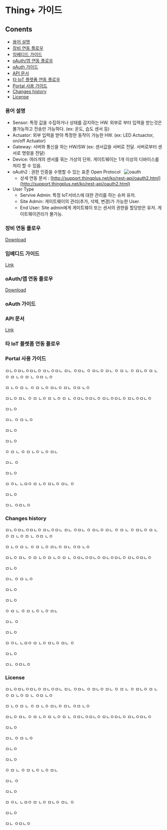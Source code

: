 # Thing+ 가이드

## Conents
* [용어 설명](https://github.com/daliworks/thingplus-guide/blob/master/doc/README_kr.md#용어-설명)
* [장비 연동 플로우](https://github.com/daliworks/thingplus-guide/blob/master/doc/README_kr.md#장비-연동-플로우)
* [임베디드 가이드](https://github.com/daliworks/thingplus-guide/blob/master/doc/README_kr.md#임베디드-가이드)
* [oAuth/앱 연동 플로우](https://github.com/daliworks/thingplus-guide/blob/master/doc/README_kr.md#oauth앱-연동-플로우)
* [oAuth 가이드](https://github.com/daliworks/thingplus-guide/blob/master/doc/README_kr.md#장비-연동-플로우)
* [API 문서](https://github.com/daliworks/thingplus-guide/blob/master/doc/README_kr.md#api-문서)
* [타 IoT 플렛폼 연동 플로우](https://github.com/daliworks/thingplus-guide/blob/master/doc/README_kr.md#타-iot-플렛폼-연동-플로우)
* [Portal 사용 가이드]()
* [Changes history]()
* [License]()

### 용어 설명
- Sensor: 특정 값을 수집하거나 상태를 감지하는 HW. 외부로 부터 입력을 받는것은 불가능하고 전송만 가능하다.  (ex: 온도, 습도 센서 등)
- Actuator: 외부 입력을 받아 특정한 동작이 가능한 HW. (ex: LED Actuactor, on/off Actuator)
- Gateway: 서버와 통신을 하는 HW/SW (ex: 센서값을 서버로 전달. 서버로부터 센서로 명령을 전달)   
- Device: 여러개의 센서를 묶는 가상의 단위. 게이트웨이는 1개 이상의 디바이스를 처리 할 수 있음.
- oAuth2 : 권한 인증을 수행할 수 있는 표준 Open Protocol  
  ![oauth](https://github.com/daliworks/thingplus-portal/blob/master/docs/images/oauth2.png "oauth") 
  - 상세 연동 문서 : [http://support.thingplus.net/ko/rest-api/oauth2.html](http://support.thingplus.net/ko/rest-api/oauth2.html)
- User Type  
  - Servive Admin: 특정 IoT서비스에 대한 관리를 하는 슈퍼 유저.
  - Site Admin: 게이트웨이의 관리(추가, 삭제, 변경)가 가능한 User. 
  - End User: Site admin에게 게이트웨이 또는 센서의 권한을 할당받은 유저. 게이트웨이관리가 불가능.
  
### 장비 연동 플로우
[Download](https://github.com/daliworks/thingplus-guide/raw/master/doc/src/dist/[kr]flow_for_hardware_v1.1.pdf)

### 임베디드 가이드
[Link](https://github.com/daliworks/thingplus-embedded/blob/master/docs/Thingplus_Embedded_Guide.md)

### oAuth/앱 연동 플로우
[Download](https://github.com/daliworks/thingplus-guide/raw/master/doc/src/dist/[kr]flow_for_app_with_oauth2_v1.1.pdf)

### oAuth 가이드


### API 문서
[Link](https://thingplus-10.api-docs.io/2.0/)

### 타 IoT 플렛폼 연동 플로우

### Portal 사용 가이드

ㅁㄴㅇㅁㄴㅇㅁㄴㅇ
ㅁㄴㅇㅁㄴ
ㅁㄴ
ㅇㅁㄴ
ㅇ
ㅁㄴㅇ
ㅁㄴ
ㅇ
ㅁ
ㄴ
ㅇ
ㅁㄴㅇ
ㅁ
ㄴ
ㅇ
ㅁ
ㄴㅇ
ㅁ
ㄴ
ㅇㅁ
ㄴㅇ

ㅁ
ㄴㅇ
ㅁ
ㄴ
ㅇ
ㅁ
ㄴㅇ
ㅁㄴㅇ
ㅁㄴ
ㅇㅁ
ㄴㅇ




ㅁㄴㅇ
ㅁㄴ
ㅇ
ㅁ
ㄴㅇ
ㅁ
ㄴㅇ
ㅁ
ㄴ
ㅇㅁㄴㅇㅁㄴㅇ
ㅁㄴㅇㅁㄴㅇ
ㅁㄴㅇㅁㄴㅇ




ㅁㄴㅇ


ㅁㄴ
ㅇ
ㅁ
ㄴㅇ

ㅁㄴㅇ


ㅁㄴㅇ




ㅇ
ㅁ
ㄴ
ㅇ
ㅁ
ㄴㅇ
ㄴㅇ
ㅁㄴ


ㅁㄴ
ㅇ



ㅁㄴㅇ

ㅁ
ㅇㄴ
ㄴㅁㅇ
ㅁ
ㄴㅇ
ㅁㄴㅇ
ㅁㄴ
ㅇ

ㅁㄴㅇ

ㅁㄴ
ㅇㅁㄴㅇ



### Changes history

ㅁㄴㅇㅁㄴㅇㅁㄴㅇ
ㅁㄴㅇㅁㄴ
ㅁㄴ
ㅇㅁㄴ
ㅇ
ㅁㄴㅇ
ㅁㄴ
ㅇ
ㅁ
ㄴ
ㅇ
ㅁㄴㅇ
ㅁ
ㄴ
ㅇ
ㅁ
ㄴㅇ
ㅁ
ㄴ
ㅇㅁ
ㄴㅇ

ㅁ
ㄴㅇ
ㅁ
ㄴ
ㅇ
ㅁ
ㄴㅇ
ㅁㄴㅇ
ㅁㄴ
ㅇㅁ
ㄴㅇ




ㅁㄴㅇ
ㅁㄴ
ㅇ
ㅁ
ㄴㅇ
ㅁ
ㄴㅇ
ㅁ
ㄴ
ㅇㅁㄴㅇㅁㄴㅇ
ㅁㄴㅇㅁㄴㅇ
ㅁㄴㅇㅁㄴㅇ




ㅁㄴㅇ


ㅁㄴ
ㅇ
ㅁ
ㄴㅇ

ㅁㄴㅇ


ㅁㄴㅇ




ㅇ
ㅁ
ㄴ
ㅇ
ㅁ
ㄴㅇ
ㄴㅇ
ㅁㄴ


ㅁㄴ
ㅇ



ㅁㄴㅇ

ㅁ
ㅇㄴ
ㄴㅁㅇ
ㅁ
ㄴㅇ
ㅁㄴㅇ
ㅁㄴ
ㅇ

ㅁㄴㅇ

ㅁㄴ
ㅇㅁㄴㅇ



### License

ㅁㄴㅇㅁㄴㅇㅁㄴㅇ
ㅁㄴㅇㅁㄴ
ㅁㄴ
ㅇㅁㄴ
ㅇ
ㅁㄴㅇ
ㅁㄴ
ㅇ
ㅁ
ㄴ
ㅇ
ㅁㄴㅇ
ㅁ
ㄴ
ㅇ
ㅁ
ㄴㅇ
ㅁ
ㄴ
ㅇㅁ
ㄴㅇ

ㅁ
ㄴㅇ
ㅁ
ㄴ
ㅇ
ㅁ
ㄴㅇ
ㅁㄴㅇ
ㅁㄴ
ㅇㅁ
ㄴㅇ




ㅁㄴㅇ
ㅁㄴ
ㅇ
ㅁ
ㄴㅇ
ㅁ
ㄴㅇ
ㅁ
ㄴ
ㅇㅁㄴㅇㅁㄴㅇ
ㅁㄴㅇㅁㄴㅇ
ㅁㄴㅇㅁㄴㅇ




ㅁㄴㅇ


ㅁㄴ
ㅇ
ㅁ
ㄴㅇ

ㅁㄴㅇ


ㅁㄴㅇ




ㅇ
ㅁ
ㄴ
ㅇ
ㅁ
ㄴㅇ
ㄴㅇ
ㅁㄴ


ㅁㄴ
ㅇ



ㅁㄴㅇ

ㅁ
ㅇㄴ
ㄴㅁㅇ
ㅁ
ㄴㅇ
ㅁㄴㅇ
ㅁㄴ
ㅇ

ㅁㄴㅇ

ㅁㄴ
ㅇㅁㄴㅇ


